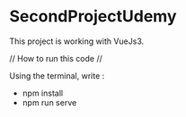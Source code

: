 # SecondProjectUdemy

This project is working with VueJs3.

// How to run this code //

Using the terminal, write : 

- npm install
- npm run serve
